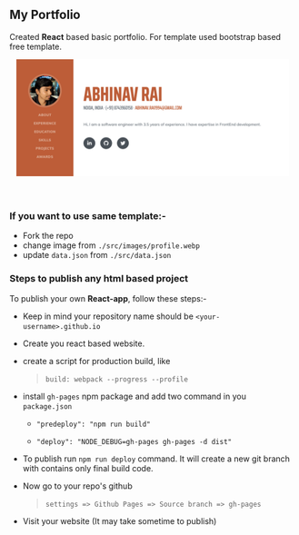 ## My Portfolio

Created **React** based basic portfolio. For template used bootstrap based free template. 

<center>
<a href="https://abhinavrai23.github.io">
	<img src="./src/images/preview.png" width="480" />
</a>
</center>
<br>
<br>

### If you want to use same template:- 
* Fork the repo
* change image from `./src/images/profile.webp`
* update `data.json` from `./src/data.json`

### Steps to publish any html based project

To publish your own **React-app**, follow these steps:-

* Keep in mind your repository name should be `<your-username>.github.io`
* Create you react based website.
* create a script for production build, like

	> ``` build: webpack --progress --profile ```
* install `gh-pages` npm package and add two command in you `package.json`

   * `"predeploy": "npm run build"`

   * `"deploy": "NODE_DEBUG=gh-pages gh-pages -d dist"`

* To publish run `npm run deploy` command. It will create a new git branch with contains only final build code.
* Now go to your repo's github
	> `settings => Github Pages => Source branch => gh-pages`

* Visit your website (It may take sometime to publish)
